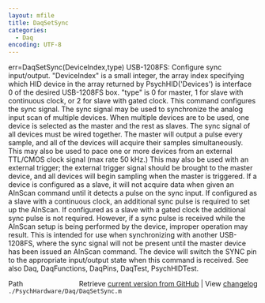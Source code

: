 ```yaml
---
layout: mfile
title: DaqSetSync
categories:
  - Daq
encoding: UTF-8
---
```


err=DaqSetSync\(DeviceIndex,type\)
USB-1208FS: Configure sync input/output.
"DeviceIndex" is a small integer, the array index specifying which HID
        device in the array returned by PsychHID\('Devices'\) is interface
        0 of the desired USB-1208FS box.
"type" is 0 for master, 1 for slave with continuous clock, or 2 for slave
        with gated clock.
This command configures the sync signal.  The sync signal may be used to
synchronize the analog input scan of multiple devices.  When multiple
devices are to be used, one device is selected as the master and the rest
as slaves.  The sync signal of all devices must be wired together.  The
master will output a pulse every sample, and all of the devices will
acquire their samples simultaneously. This may also be used to pace one
or more devices from an external TTL/CMOS clock signal \(max rate 50 kHz.\)
This may also be used with an external trigger; the external trigger
signal should be brought to the master device, and all devices will begin
sampling when the master is triggered. If a device is configured as a
slave, it will not acquire data when given an AInScan command until it
detects a pulse on the sync input. If configured as a slave with a
continuous clock, an additional sync pulse is required to set up the
AInScan.  If configured as a slave with a gated clock the additional sync
pulse is not required.  However, if a sync pulse is received while the
AInScan setup is being performed by the device, improper operation may
result.  This is intended for use when synchronizing with another USB-1208FS,
where the sync signal will not be present until the master device has
been issued an AInScan command. The device will switch the SYNC pin to
the appropriate input/output state when this command is received.
See also Daq, DaqFunctions, DaqPins, DaqTest, PsychHIDTest.


<div class="code_header" style="text-align:right;">
  <span style="float:left;">Path&nbsp;&nbsp;</span> <span class="counter">Retrieve <a href=
  "https://raw.github.com/Psychtoolbox-3/Psychtoolbox-3/beta/./PsychHardware/Daq/DaqSetSync.m">current version from GitHub</a> | View <a href=
  "https://github.com/Psychtoolbox-3/Psychtoolbox-3/commits/beta/./PsychHardware/Daq/DaqSetSync.m">changelog</a></span>
</div>
<div class="code">
  <code>./PsychHardware/Daq/DaqSetSync.m</code>
</div>
